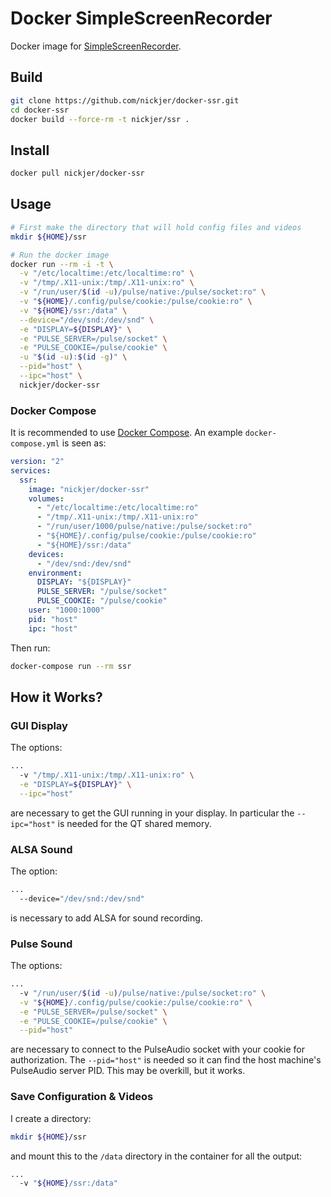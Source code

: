 # Docker SimpleScreenRecorder

Docker image for [SimpleScreenRecorder](https://github.com/MaartenBaert/ssr).

## Build

```sh
git clone https://github.com/nickjer/docker-ssr.git
cd docker-ssr
docker build --force-rm -t nickjer/ssr .
```

## Install

```sh
docker pull nickjer/docker-ssr
```

## Usage

```sh
# First make the directory that will hold config files and videos
mkdir ${HOME}/ssr

# Run the docker image
docker run --rm -i -t \
  -v "/etc/localtime:/etc/localtime:ro" \
  -v "/tmp/.X11-unix:/tmp/.X11-unix:ro" \
  -v "/run/user/$(id -u)/pulse/native:/pulse/socket:ro" \
  -v "${HOME}/.config/pulse/cookie:/pulse/cookie:ro" \
  -v "${HOME}/ssr:/data" \
  --device="/dev/snd:/dev/snd" \
  -e "DISPLAY=${DISPLAY}" \
  -e "PULSE_SERVER=/pulse/socket" \
  -e "PULSE_COOKIE=/pulse/cookie" \
  -u "$(id -u):$(id -g)" \
  --pid="host" \
  --ipc="host" \
  nickjer/docker-ssr
```

### Docker Compose

It is recommended to use [Docker Compose](https://docs.docker.com/compose/). An
example `docker-compose.yml` is seen as:

```yaml
version: "2"
services:
  ssr:
    image: "nickjer/docker-ssr"
    volumes:
      - "/etc/localtime:/etc/localtime:ro"
      - "/tmp/.X11-unix:/tmp/.X11-unix:ro"
      - "/run/user/1000/pulse/native:/pulse/socket:ro"
      - "${HOME}/.config/pulse/cookie:/pulse/cookie:ro"
      - "${HOME}/ssr:/data"
    devices:
      - "/dev/snd:/dev/snd"
    environment:
      DISPLAY: "${DISPLAY}"
      PULSE_SERVER: "/pulse/socket"
      PULSE_COOKIE: "/pulse/cookie"
    user: "1000:1000"
    pid: "host"
    ipc: "host"
```

Then run:

```sh
docker-compose run --rm ssr
```

## How it Works?

### GUI Display

The options:

```sh
...
  -v "/tmp/.X11-unix:/tmp/.X11-unix:ro" \
  -e "DISPLAY=${DISPLAY}" \
  --ipc="host"
```

are necessary to get the GUI running in your display. In particular the
`--ipc="host"` is needed for the QT shared memory.

### ALSA Sound

The option:

```sh
...
  --device="/dev/snd:/dev/snd"
```

is necessary to add ALSA for sound recording.

### Pulse Sound

The options:

```sh
...
  -v "/run/user/$(id -u)/pulse/native:/pulse/socket:ro" \
  -v "${HOME}/.config/pulse/cookie:/pulse/cookie:ro" \
  -e "PULSE_SERVER=/pulse/socket" \
  -e "PULSE_COOKIE=/pulse/cookie" \
  --pid="host"
```

are necessary to connect to the PulseAudio socket with your cookie for
authorization. The `--pid="host"` is needed so it can find the host machine's
PulseAudio server PID. This may be overkill, but it works.

### Save Configuration & Videos

I create a directory:

```sh
mkdir ${HOME}/ssr
```

and mount this to the `/data` directory in the container for all the output:

```sh
...
  -v "${HOME}/ssr:/data"
```
